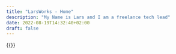 ```yaml
---
title: "LarsWorks - Home"
description: "My Name is Lars and I am a freelance tech lead"
date: 2022-08-19T14:32:40+02:00
draft: false
---
```


{{<businesscard>}}